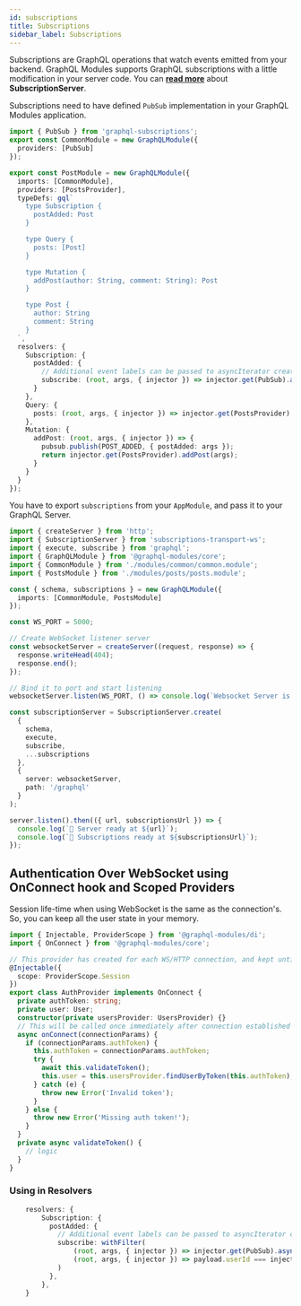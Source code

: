 ```yaml
---
id: subscriptions
title: Subscriptions
sidebar_label: Subscriptions
---
```


Subscriptions are GraphQL operations that watch events emitted from your backend. GraphQL Modules supports GraphQL subscriptions with a little modification in your server code. You can **[read more](https://github.com/apollographql/subscriptions-transport-ws)** about **SubscriptionServer**.

Subscriptions need to have defined `PubSub` implementation in your GraphQL Modules application.

```typescript
import { PubSub } from 'graphql-subscriptions';
export const CommonModule = new GraphQLModule({
  providers: [PubSub]
});
```

```typescript
export const PostModule = new GraphQLModule({
  imports: [CommonModule],
  providers: [PostsProvider],
  typeDefs: gql`
    type Subscription {
      postAdded: Post
    }

    type Query {
      posts: [Post]
    }

    type Mutation {
      addPost(author: String, comment: String): Post
    }

    type Post {
      author: String
      comment: String
    }
  `,
  resolvers: {
    Subscription: {
      postAdded: {
        // Additional event labels can be passed to asyncIterator creation
        subscribe: (root, args, { injector }) => injector.get(PubSub).asyncIterator([POST_ADDED])
      }
    },
    Query: {
      posts: (root, args, { injector }) => injector.get(PostsProvider).posts()
    },
    Mutation: {
      addPost: (root, args, { injector }) => {
        pubsub.publish(POST_ADDED, { postAdded: args });
        return injector.get(PostsProvider).addPost(args);
      }
    }
  }
});
```

You have to export `subscriptions` from your `AppModule`, and pass it to your GraphQL Server.

```typescript
import { createServer } from 'http';
import { SubscriptionServer } from 'subscriptions-transport-ws';
import { execute, subscribe } from 'graphql';
import { GraphQLModule } from '@graphql-modules/core';
import { CommonModule } from './modules/common/common.module';
import { PostsModule } from './modules/posts/posts.module';

const { schema, subscriptions } = new GraphQLModule({
  imports: [CommonModule, PostsModule]
});

const WS_PORT = 5000;

// Create WebSocket listener server
const websocketServer = createServer((request, response) => {
  response.writeHead(404);
  response.end();
});

// Bind it to port and start listening
websocketServer.listen(WS_PORT, () => console.log(`Websocket Server is now running on http://localhost:${WS_PORT}`));

const subscriptionServer = SubscriptionServer.create(
  {
    schema,
    execute,
    subscribe,
    ...subscriptions
  },
  {
    server: websocketServer,
    path: '/graphql'
  }
);

server.listen().then(({ url, subscriptionsUrl }) => {
  console.log(`🚀 Server ready at ${url}`);
  console.log(`🚀 Subscriptions ready at ${subscriptionsUrl}`);
});
```

## Authentication Over WebSocket using OnConnect hook and Scoped Providers

Session life-time when using WebSocket is the same as the connection's. So, you can keep all the user state in your memory.

```typescript
import { Injectable, ProviderScope } from '@graphql-modules/di';
import { OnConnect } from '@graphql-modules/core';

// This provider has created for each WS/HTTP connection, and kept until the connection is terminated
@Injectable({
  scope: ProviderScope.Session
})
export class AuthProvider implements OnConnect {
  private authToken: string;
  private user: User;
  constructor(private usersProvider: UsersProvider) {}
  // This will be called once immediately after connection established and the session is constructed.
  async onConnect(connectionParams) {
    if (connectionParams.authToken) {
      this.authToken = connectionParams.authToken;
      try {
        await this.validateToken();
        this.user = this.usersProvider.findUserByToken(this.authToken);
      } catch (e) {
        throw new Error('Invalid token');
      }
    } else {
      throw new Error('Missing auth token!');
    }
  }
  private async validateToken() {
    // logic
  }
}
```

### Using in Resolvers

```typescript
    resolvers: {
        Subscription: {
          postAdded: {
            // Additional event labels can be passed to asyncIterator creation
            subscribe: withFilter(
                (root, args, { injector }) => injector.get(PubSub).asyncIterator([POST_ADDED]),
                (root, args, { injector }) => payload.userId === injector.get(AuthProvider).user.id
            )
          },
        },
    }
```
